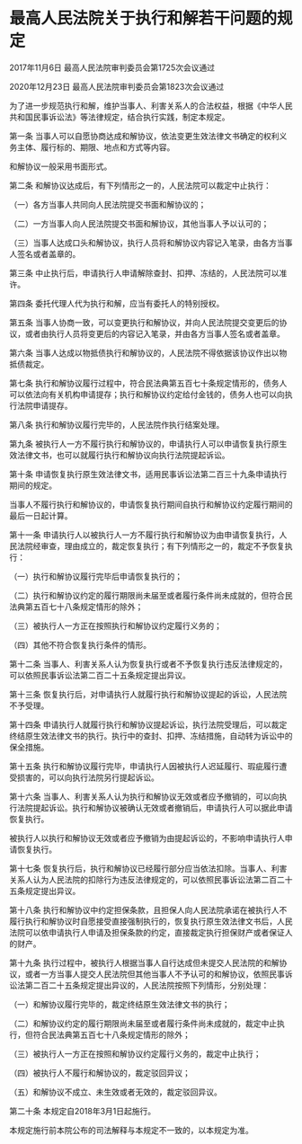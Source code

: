 # 最高人民法院关于执行和解若干问题的规定

2017年11月6日 最高人民法院审判委员会第1725次会议通过

2020年12月23日 最高人民法院审判委员会第1823次会议通过

<!-- INFO END -->

为了进一步规范执行和解，维护当事人、利害关系人的合法权益，根据《中华人民共和国民事诉讼法》等法律规定，结合执行实践，制定本规定。

第一条 当事人可以自愿协商达成和解协议，依法变更生效法律文书确定的权利义务主体、履行标的、期限、地点和方式等内容。

和解协议一般采用书面形式。

第二条 和解协议达成后，有下列情形之一的，人民法院可以裁定中止执行：

（一）各方当事人共同向人民法院提交书面和解协议的；

（二）一方当事人向人民法院提交书面和解协议，其他当事人予以认可的；

（三）当事人达成口头和解协议，执行人员将和解协议内容记入笔录，由各方当事人签名或者盖章的。

第三条 中止执行后，申请执行人申请解除查封、扣押、冻结的，人民法院可以准许。

第四条 委托代理人代为执行和解，应当有委托人的特别授权。

第五条 当事人协商一致，可以变更执行和解协议，并向人民法院提交变更后的协议，或者由执行人员将变更后的内容记入笔录，并由各方当事人签名或者盖章。

第六条 当事人达成以物抵债执行和解协议的，人民法院不得依据该协议作出以物抵债裁定。

第七条 执行和解协议履行过程中，符合民法典第五百七十条规定情形的，债务人可以依法向有关机构申请提存；执行和解协议约定给付金钱的，债务人也可以向执行法院申请提存。

第八条 执行和解协议履行完毕的，人民法院作执行结案处理。

第九条 被执行人一方不履行执行和解协议的，申请执行人可以申请恢复执行原生效法律文书，也可以就履行执行和解协议向执行法院提起诉讼。

第十条 申请恢复执行原生效法律文书，适用民事诉讼法第二百三十九条申请执行期间的规定。

当事人不履行执行和解协议的，申请恢复执行期间自执行和解协议约定履行期间的最后一日起计算。

第十一条 申请执行人以被执行人一方不履行执行和解协议为由申请恢复执行，人民法院经审查，理由成立的，裁定恢复执行；有下列情形之一的，裁定不予恢复执行：

（一）执行和解协议履行完毕后申请恢复执行的；

（二）执行和解协议约定的履行期限尚未届至或者履行条件尚未成就的，但符合民法典第五百七十八条规定情形的除外；

（三）被执行人一方正在按照执行和解协议约定履行义务的；

（四）其他不符合恢复执行条件的情形。

第十二条 当事人、利害关系人认为恢复执行或者不予恢复执行违反法律规定的，可以依照民事诉讼法第二百二十五条规定提出异议。

第十三条 恢复执行后，对申请执行人就履行执行和解协议提起的诉讼，人民法院不予受理。

第十四条 申请执行人就履行执行和解协议提起诉讼，执行法院受理后，可以裁定终结原生效法律文书的执行。执行中的查封、扣押、冻结措施，自动转为诉讼中的保全措施。

第十五条 执行和解协议履行完毕，申请执行人因被执行人迟延履行、瑕疵履行遭受损害的，可以向执行法院另行提起诉讼。

第十六条 当事人、利害关系人认为执行和解协议无效或者应予撤销的，可以向执行法院提起诉讼。执行和解协议被确认无效或者撤销后，申请执行人可以据此申请恢复执行。

被执行人以执行和解协议无效或者应予撤销为由提起诉讼的，不影响申请执行人申请恢复执行。

第十七条 恢复执行后，执行和解协议已经履行部分应当依法扣除。当事人、利害关系人认为人民法院的扣除行为违反法律规定的，可以依照民事诉讼法第二百二十五条规定提出异议。

第十八条 执行和解协议中约定担保条款，且担保人向人民法院承诺在被执行人不履行执行和解协议时自愿接受直接强制执行的，恢复执行原生效法律文书后，人民法院可以依申请执行人申请及担保条款的约定，直接裁定执行担保财产或者保证人的财产。

第十九条 执行过程中，被执行人根据当事人自行达成但未提交人民法院的和解协议，或者一方当事人提交人民法院但其他当事人不予认可的和解协议，依照民事诉讼法第二百二十五条规定提出异议的，人民法院按照下列情形，分别处理：

（一）和解协议履行完毕的，裁定终结原生效法律文书的执行；

（二）和解协议约定的履行期限尚未届至或者履行条件尚未成就的，裁定中止执行，但符合民法典第五百七十八条规定情形的除外；

（三）被执行人一方正在按照和解协议约定履行义务的，裁定中止执行；

（四）被执行人不履行和解协议的，裁定驳回异议；

（五）和解协议不成立、未生效或者无效的，裁定驳回异议。

第二十条 本规定自2018年3月1日起施行。

本规定施行前本院公布的司法解释与本规定不一致的，以本规定为准。